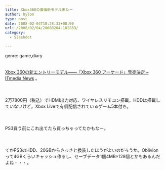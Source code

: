 ```yaml
---
title: Xbox360の廉価新モデル来たー
author: hylom
type: post
date: 2008-02-04T10:28:33+00:00
url: /2008/02/04/20080204-102833/
category:
  - Slashdot

---
```

genre: game&#44;diary  
</br>   
  [Xbox 360の新エントリーモデル――「Xbox 360 アーケード」発売決定 &#8211; ITmedia News][1] 。</br>  
</br>   
2万7800円（税込）でHDMI出力対応、ワイヤレスリモコン搭載。HDDは搭載していないけど，Xbox Liveで有償配信されているゲーム5本付き。</br>  
</br>   
PS3買う前にこれ出てたら買っちゃってたかもなー。</br>  
</br>   
てかPS3のHDD、20GBからさっさと換装したほうがよいのだろうか。Oblivionって4GBくらいキャッシュ作るし、セーブデータ1個4MB×128個とかもあるんだよね・・・。</br>  
</br>  
</br>

 [1]: http://www.itmedia.co.jp/news/articles/0802/04/news058.html
